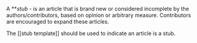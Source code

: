 A **<dfn>stub</dfn>	-  is an article that is brand new or considered
incomplete by the authors/contributors, based on opinion or arbitrary
measure. Contributors are encouraged to expand these articles.

The [[stub template]] should be used to indicate
an article is a stub.